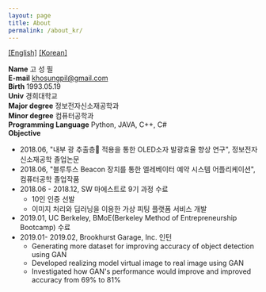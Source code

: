 ```yaml
---
layout: page
title: About
permalink: /about_kr/
---
```


<a href = "/about">[English]</a>
<a href = "/about_kr">[Korean]</a>


<b>Name</b> 고 성 필<br>
<b>E-mail</b> khosungpil@gmail.com<br>
<b>Birth</b> 1993.05.19<br>
<b>Univ</b> 경희대학교<br>
<b>Major degree</b> 정보전자신소재공학과<br>
<b>Minor degree</b> 컴퓨터공학과<br>
<b>Programming Language</b> Python, JAVA, C++, C#<br>
<b>Objective</b><br>
* 2018.06, "내부 광 추출층 적용을 통한 OLED소자 발광효율 향상 연구", 정보전자신소재공학 졸업논문
* 2018.06, "블루투스 Beacon 장치를 통한 엘레베이터 예약 시스템 어플리케이션",  컴퓨터공학 졸업작품
* 2018.06 - 2018.12, SW 마에스트로 9기 과정 수료
  - 10인 인증 선발
  - 이미지 처리와 딥러닝을 이용한 가상 피팅 플랫폼 서비스 개발
* 2019.01, UC Berkeley, BMoE(Berkeley Method of Entrepreneurship Bootcamp) 수료
* 2019.01- 2019.02, Brookhurst Garage, Inc. 인턴
  - Generating more dataset for improving accuracy of object detection using GAN
  - Developed realizing model virtual image to real image using GAN
  - Investigated how GAN's performance would improve and improved accuracy from 69% to 81%
